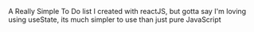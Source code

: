 A Really Simple To Do list I created with reactJS, but gotta say I'm loving using useState, its much simpler to use than just pure JavaScript
